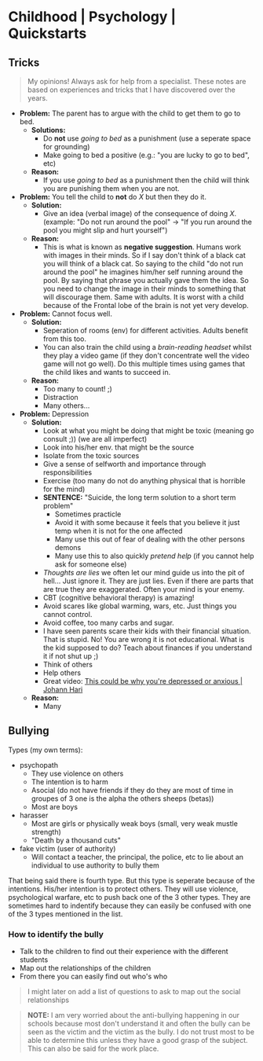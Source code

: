 # Childhood | Psychology | Quickstarts

## Tricks
> My opinions! Always ask for help from a specialist. These notes are based on experiences and tricks that I have discovered over the years.
- **Problem:** The parent has to argue with the child to get them to go to bed.
    - **Solutions:**
        - Do **not** use _going to bed_ as a punishment (use a seperate space for grounding)
        - Make going to bed a positive (e.g.: "you are lucky to go to bed", etc)
    - **Reason:**
        - If you use _going to bed_ as a punishment then the child will think you are punishing them when you are not.
- **Problem:** You tell the child to **not** do *X* but then they do it.
    - **Solution:**
        - Give an idea (verbal image) of the consequence of doing *X*. (example: "Do not run around the pool" -> "If you run around the pool you might slip and hurt yourself")
    - **Reason:**
        - This is what is known as **negative suggestion**. Humans work with images in their minds. So if I say don't think of a black cat you will think of a black cat. So saying to the child "do not run around the pool" he imagines him/her self running around the pool. By saying that phrase you actually gave them the idea. So you need to change the image in their minds to something that will discourage them. Same with adults. It is worst with a child because of the Frontal lobe of the brain is not yet very develop.
- **Problem:** Cannot focus well.
    - **Solution:**
        - Seperation of rooms (env) for different activities. Adults benefit from this too.
        - You can also train the child using a *brain-reading headset* whilst they play a video game (if they don't concentrate well the video game will not go well). Do this multiple times using games that the child likes and wants to succeed in.
    - **Reason:**
        - Too many to count! ;)
        - Distraction
        - Many others...
- **Problem:** Depression
    - **Solution:**
        - Look at what you might be doing that might be toxic (meaning go consult ;)) (we are all imperfect)
        - Look into his/her env. that might be the source
        - Isolate from the toxic sources
        - Give a sense of selfworth and importance through responsibilities
        - Exercise (too many do not do anything physical that is horrible for the mind)
        - **SENTENCE:** "Suicide, the long term solution to a short term problem"
            - Sometimes practicle
            - Avoid it with some because it feels that you believe it just temp when it is not for the one affected
            - Many use this out of fear of dealing with the other persons demons
            - Many use this to also quickly *pretend help* (if you cannot help ask for someone else)
        - *Thoughts are lies* we often let our mind guide us into the pit of hell... Just ignore it. They are just lies. Even if there are parts that are true they are exaggerated. Often your mind is your enemy.
        - CBT (cognitive behavioral therapy) is amazing!
        - Avoid scares like global warming, wars, etc. Just things you cannot control.
        - Avoid coffee, too many carbs and sugar.
        - I have seen parents scare their kids with their financial situation. That is stupid. No! You are wrong it is not educational. What is the kid supposed to do? Teach about finances if you understand it if not shut up ;)
        - Think of others
        - Help others
        - Great video: [This could be why you're depressed or anxious | Johann Hari](https://www.youtube.com/watch?v=MB5IX-np5fE)
    - **Reason:**
        - Many

## Bullying
Types (my own terms): 
- psychopath
    - They use violence on others
    - The intention is to harm
    - Asocial (do not have friends if they do they are most of time in groupes of 3 one is the alpha the others sheeps (betas))
    - Most are boys
- harasser
    - Most are girls or physically weak boys (small, very weak mustle strength)
    - "Death by a thousand cuts"
- fake victim (user of authority)
    - Will contact a teacher, the principal, the police, etc to lie about an individual to use authority to bully them

That being said there is fourth type. But this type is seperate because of the intentions. His/her intention is to protect others. They will use violence, psychological warfare, etc to push back one of the 3 other types. They are sometimes hard to indentify because they can easily be confused with one of the 3 types mentioned in the list.

### How to identify the bully
- Talk to the children to find out their experience with the different students
- Map out the relationships of the children
- From there you can easily find out who's who

> I might later on add a list of questions to ask to map out the social relationships

> **NOTE:** I am very worried about the anti-bullying happening in our schools because most don't understand it and often the bully can be seen as the victim and the victim as the bully. I do not trust most to be able to determine this unless they have a good grasp of the subject. This can also be said for the work place.
